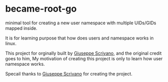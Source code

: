 # became-root-go
minimal tool for creating a new user namespace with multiple UIDs/GIDs mapped inside.

It is for learning purpose that how does users and namespace works in linux.

This project for orginally built by [Giuseppe Scrivano](https://github.com/giuseppe), and the original credit goes to him, My motivation of creating this project is only to learn how user namespace works.

Specail thanks to [Giuseppe Scrivano](https://github.com/giuseppe) for creating the project.
